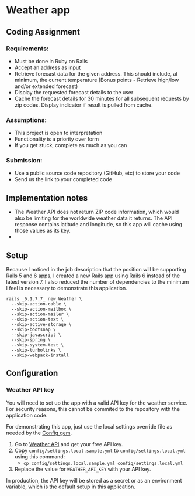 # Weather app

## Coding Assignment

### Requirements:

- Must be done in Ruby on Rails
- Accept an address as input
- Retrieve forecast data for the given address. This should include, at minimum, the current temperature (Bonus points - Retrieve high/low and/or extended forecast)
- Display the requested forecast details to the user
- Cache the forecast details for 30 minutes for all subsequent requests by zip codes. Display indicator if result is pulled from cache.

### Assumptions:

- This project is open to interpretation
- Functionality is a priority over form
- If you get stuck, complete as much as you can

### Submission:

- Use a public source code repository (GitHub, etc) to store your code
- Send us the link to your completed code

## Implementation notes

- The Weather API does not return ZIP code information, which would also be limiting for the worldwide weather data it
  returns. The API response contains latitude and longitude, so this app will cache using those values as its key.
-

## Setup

Because I noticed in the job description that the position will be supporting Rails 5 and 6 apps, I created a new Rails
app using Rails 6 instead of the latest version 7. I also reduced the number of dependencies to the minimum I feel is
necessary to demonstrate this application.

```shell
rails _6.1.7.7_ new Weather \
  --skip-action-cable \
  --skip-action-mailbox \
  --skip-action-mailer \    
  --skip-action-text \
  --skip-active-storage \
  --skip-bootsnap \
  --skip-javascript \
  --skip-spring \
  --skip-system-test \
  --skip-turbolinks \
  --skip-webpack-install
```

## Configuration

### Weather API key

You will need to set up the app with a valid API key for the weather service. For security reasons, this cannot be
commited to the repository with the application code.

For demonstrating this app, just use the local settings override file as needed by
the [Config gem](https://github.com/rubyconfig/config).

1. Go to [Weather API](https://www.weatherapi.com) and get your free API key.
2. Copy `config/settings.local.sample.yml` to `config/settings.local.yml` using this command:
   - `cp config/settings.local.sample.yml config/settings.local.yml`
3. Replace the value for `WEATHER_API_KEY` with your API key.

In production, the API key will be stored as a secret or as an environment variable, which is the default setup in this
application.


